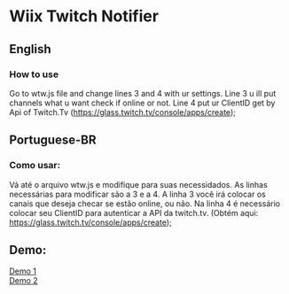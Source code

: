 # Wiix Twitch Notifier 

## English
### How to use

Go to wtw.js file and change lines 3 and 4 with ur settings. 
Line 3 u ill put channels what u want check if online or not.
Line 4 put ur ClientID get by Api of Twitch.Tv (https://glass.twitch.tv/console/apps/create);

## Portuguese-BR
### Como usar:

Vá até o arquivo wtw.js e modifique para suas necessidados.
As linhas necessárias para modificar são a 3 e a 4.
A linha 3 você irá colocar os canais que deseja checar se estão online, ou não.
Na linha 4 é necessário colocar seu ClientID para autenticar a API da twitch.tv. (Obtém aqui: <a href="https://glass.twitch.tv/console/apps/create">https://glass.twitch.tv/console/apps/create</a>);

## Demo: 
<a href="http://www.riot-global.com.br" target="_blank">Demo 1</a>
<br>
<a href="http://www.lycanzito.com.br" target="_blank">Demo 2</a>



